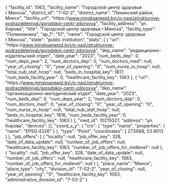 {
    "facility_id": 1063,
    "facility_name": "Городской центр здоровья г.Минска",
    "district_id": "7-02-2",
    "district_name": "Ленинский район, Минск",
    "facility_url": "https:\/\/www.minsksanepid.by\/o-nas\/strukturnye-podrazdeleniya\/gorodskoj-centr-zdorovya",
    "facility_address": "ул. Кирова",
    "title": "Городской центр здоровья г.Минска",
    "facility_type": "Поликлиника",
    "ap_1": "51",
    "name": "Городской центр здоровья г.Минска",
    "state": "public institution",
    "stats": [
        {
            "url": "https:\/\/www.minsksanepid.by\/o-nas\/strukturnye-podrazdeleniya\/gorodskoj-centr-zdorovya",
            "dep_name": "редакционно-издательский отдел",
            "date_year": "2023",
            "num_beds_dep": 0,
            "num_deps_year": 2,
            "num_doctors_dep": 0,
            "num_doctors_med": null,
            "year_of_closing": "0",
            "year_of_opening": "0",
            "num_nurse_in_hosp": null,
            "total_nub_staf_hosp": null,
            "beds_in_hospital_key": 1817,
            "num_beds_facility_year": 0,
            "healthcare_facility_key": 1063
        },
        {
            "url": "https:\/\/www.minsksanepid.by\/o-nas\/strukturnye-podrazdeleniya\/gorodskoj-centr-zdorovya",
            "dep_name": "организационно-методический отдел",
            "date_year": "2023",
            "num_beds_dep": 0,
            "num_deps_year": 2,
            "num_doctors_dep": 0,
            "num_doctors_med": 0,
            "year_of_closing": "0",
            "year_of_opening": "0",
            "num_nurse_in_hosp": null,
            "total_nub_staf_hosp": null,
            "beds_in_hospital_key": 1816,
            "num_beds_facility_year": 0,
            "healthcare_facility_key": 1063
        }
    ],
    "med_id": 10215027,
    "address": "ул. Кирова",
    "devices": [],
    "coord_x_y": {
        "crs": {
            "type": "name",
            "properties": {
                "name": "EPSG:4326"
            }
        },
        "type": "Point",
        "coordinates": [
            27.5688,
            53.9013
        ]
    },
    "job_offers": [
        {
            "locality": null,
            "job_offer_key": 328,
            "date_of_data_update": null,
            "number_of_job_offers": null,
            "healthcare_facility_key": 1063,
            "number_of_job_offers_for_midlevel": null
        },
        {
            "locality": null,
            "job_offer_key": 328,
            "date_of_data_update": null,
            "number_of_job_offers": null,
            "healthcare_facility_key": 1063,
            "number_of_job_offers_for_midlevel": null
        }
    ],
    "place_name": "Минск",
    "place_type": "city",
    "division_id": "7-02-2",
    "year_of_closing": null,
    "year_of_opening": "0",
    "healthcare_facility_key": 1063,
    "administrative_division_id": "7-02-2"
}